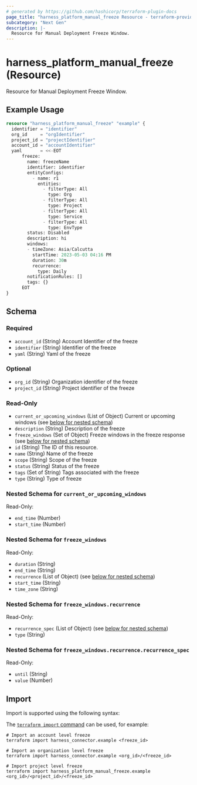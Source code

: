 ```yaml
---
# generated by https://github.com/hashicorp/terraform-plugin-docs
page_title: "harness_platform_manual_freeze Resource - terraform-provider-harness"
subcategory: "Next Gen"
description: |-
  Resource for Manual Deployment Freeze Window.
---
```


# harness_platform_manual_freeze (Resource)

Resource for Manual Deployment Freeze Window.

## Example Usage

```terraform
resource "harness_platform_manual_freeze" "example" {
  identifier = "identifier"
  org_id     = "orgIdentifier"
  project_id = "projectIdentifier"
  account_id = "accountIdentifier"
  yaml       = <<-EOT
      freeze:
        name: freezeName
        identifier: identifier
        entityConfigs:
          - name: r1
            entities:
              - filterType: All
                type: Org
              - filterType: All
                type: Project
              - filterType: All
                type: Service
              - filterType: All
                type: EnvType
        status: Disabled
        description: hi
        windows:
        - timeZone: Asia/Calcutta
          startTime: 2023-05-03 04:16 PM
          duration: 30m
          recurrence:
            type: Daily
        notificationRules: []
        tags: {}
      EOT
}
```

<!-- schema generated by tfplugindocs -->
## Schema

### Required

- `account_id` (String) Account Identifier of the freeze
- `identifier` (String) Identifier of the freeze
- `yaml` (String) Yaml of the freeze

### Optional

- `org_id` (String) Organization identifier of the freeze
- `project_id` (String) Project identifier of the freeze

### Read-Only

- `current_or_upcoming_windows` (List of Object) Current or upcoming windows (see [below for nested schema](#nestedatt--current_or_upcoming_windows))
- `description` (String) Description of the freeze
- `freeze_windows` (Set of Object) Freeze windows in the freeze response (see [below for nested schema](#nestedatt--freeze_windows))
- `id` (String) The ID of this resource.
- `name` (String) Name of the freeze
- `scope` (String) Scope of the freeze
- `status` (String) Status of the freeze
- `tags` (Set of String) Tags associated with the freeze
- `type` (String) Type of freeze

<a id="nestedatt--current_or_upcoming_windows"></a>
### Nested Schema for `current_or_upcoming_windows`

Read-Only:

- `end_time` (Number)
- `start_time` (Number)


<a id="nestedatt--freeze_windows"></a>
### Nested Schema for `freeze_windows`

Read-Only:

- `duration` (String)
- `end_time` (String)
- `recurrence` (List of Object) (see [below for nested schema](#nestedobjatt--freeze_windows--recurrence))
- `start_time` (String)
- `time_zone` (String)

<a id="nestedobjatt--freeze_windows--recurrence"></a>
### Nested Schema for `freeze_windows.recurrence`

Read-Only:

- `recurrence_spec` (List of Object) (see [below for nested schema](#nestedobjatt--freeze_windows--recurrence--recurrence_spec))
- `type` (String)

<a id="nestedobjatt--freeze_windows--recurrence--recurrence_spec"></a>
### Nested Schema for `freeze_windows.recurrence.recurrence_spec`

Read-Only:

- `until` (String)
- `value` (Number)

## Import

Import is supported using the following syntax:

The [`terraform import` command](https://developer.hashicorp.com/terraform/cli/commands/import) can be used, for example:

```shell
# Import an account level freeze
terraform import harness_connector.example <freeze_id>

# Import an organization level freeze
terraform import harness_connector.example <org_id>/<freeze_id>

# Import project level freeze
terraform import harness_platform_manual_freeze.example <org_id>/<project_id>/<freeze_id>
```
